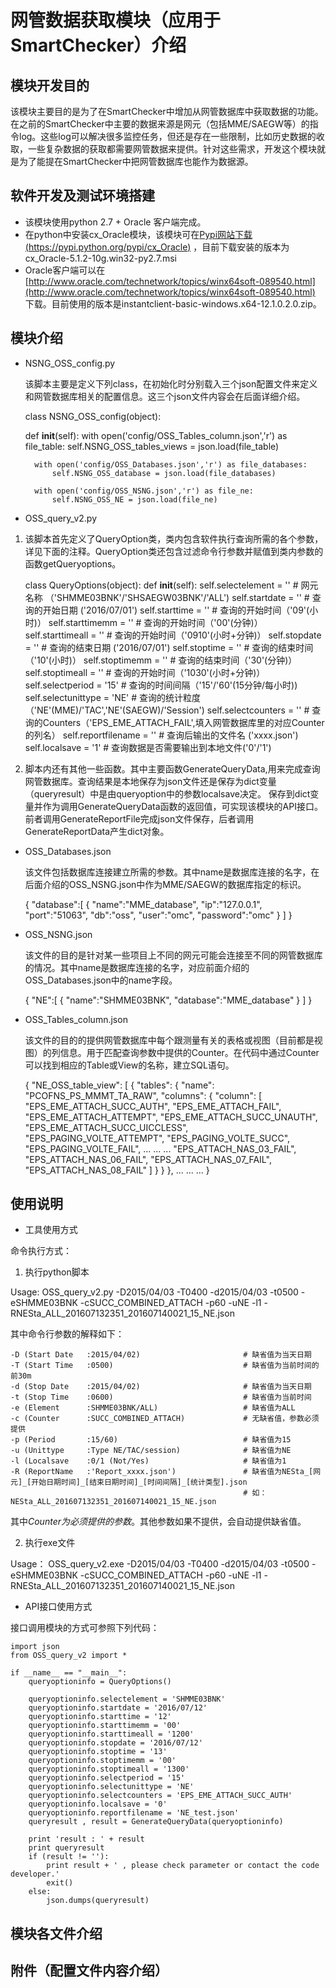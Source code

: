 # 网管数据获取模块（应用于SmartChecker）介绍
## 模块开发目的
该模块主要目的是为了在SmartChecker中增加从网管数据库中获取数据的功能。在之前的SmartChecker中主要的数据来源是网元（包括MME/SAEGW等）的指令log。这些log可以解决很多监控任务，但还是存在一些限制，比如历史数据的收取，一些复杂数据的获取都需要网管数据来提供。针对这些需求，开发这个模块就是为了能提在SmartChecker中把网管数据库也能作为数据源。
## 软件开发及测试环境搭建
- 该模块使用python 2.7 + Oracle 客户端完成。
- 在python中安装cx_Oracle模块，该模块可在[Pypi网站下载(https://pypi.python.org/pypi/cx_Oracle)](https://pypi.python.org/pypi/cx_Oracle) ，目前下载安装的版本为cx_Oracle-5.1.2-10g.win32-py2.7.msi
- Oracle客户端可以在[http://www.oracle.com/technetwork/topics/winx64soft-089540.html](http://www.oracle.com/technetwork/topics/winx64soft-089540.html) 下载。目前使用的版本是instantclient-basic-windows.x64-12.1.0.2.0.zip。
## 模块介绍
- NSNG_OSS_config.py

    该脚本主要是定义下列class，在初始化时分别载入三个json配置文件来定义和网管数据库相关的配置信息。这三个json文件内容会在后面详细介绍。


    class NSNG_OSS_config(object):

    def __init__(self):
        with open('config/OSS_Tables_column.json','r') as file_table:
            self.NSNG_OSS_tables_views = json.load(file_table)        

        with open('config/OSS_Databases.json','r') as file_databases:
            self.NSNG_OSS_database = json.load(file_databases)

        with open('config/OSS_NSNG.json','r') as file_ne:
            self.NSNG_OSS_NE = json.load(file_ne)


- OSS_query_v2.py

1.  该脚本首先定义了QueryOption类，类内包含软件执行查询所需的各个参数，详见下面的注释。QueryOption类还包含过滤命令行参数并赋值到类内参数的函数getQueryoptions。


    class QueryOptions(object):
    def __init__(self):
        self.selectelement = ''             # 网元名称      （'SHMME03BNK'/'SHSAEGW03BNK'/'ALL')
        self.startdate = ''                 # 查询的开始日期 ('2016/07/01')
        self.starttime = ''                 # 查询的开始时间（'09'(小时)）
        self.starttimemm = ''               # 查询的开始时间（'00'(分钟)）
        self.starttimeall = ''              # 查询的开始时间（'0910'(小时+分钟)）
        self.stopdate = ''                  # 查询的结束日期 ('2016/07/01')
        self.stoptime = ''                  # 查询的结束时间（'10'(小时)）
        self.stoptimemm = ''                # 查询的结束时间（'30'(分钟)）
        self.stoptimeall = ''               # 查询的开始时间（'1030'(小时+分钟)）
        self.selectperiod = '15'            # 查询的时间间隔（'15'/'60'(15分钟/每小时))
        self.selectunittype = 'NE'          # 查询的统计粒度（'NE'(MME)/'TAC','NE'(SAEGW)/'Session')
        self.selectcounters = ''            # 查询的Counters（'EPS_EME_ATTACH_FAIL',填入网管数据库里的对应Counter的列名）
        self.reportfilename = ''            # 查询后输出的文件名 ('xxxx.json')
        self.localsave = '1'                # 查询数据是否需要输出到本地文件('0'/'1')


  
2.  脚本内还有其他一些函数。其中主要函数GenerateQueryData,用来完成查询网管数据库。查询结果是本地保存为json文件还是保存为dict变量（queryresult）中是由queryoption中的参数localsave决定。
保存到dict变量并作为调用GenerateQueryData函数的返回值，可实现该模块的API接口。
前者调用GenerateReportFile完成json文件保存，后者调用GenerateReportData产生dict对象。
            
- OSS_Databases.json

    该文件包括数据库连接建立所需的参数。其中name是数据库连接的名字，在后面介绍的OSS_NSNG.json中作为MME/SAEGW的数据库指定的标识。


    {
        "database":[
            {
                "name":"MME_database",
                "ip":"127.0.0.1",
                "port":"51063",
                "db":"oss",
                "user":"omc",
                "password":"omc"
            }
        ]
    }




- OSS_NSNG.json

    该文件的目的是针对某一些项目上不同的网元可能会连接至不同的网管数据库的情况。其中name是数据库连接的名字，对应前面介绍的OSS_Databases.json中的name字段。


    {
        "NE":[
            {
                "name":"SHMME03BNK",
                "database":"MME_database"
            }
        ]
    }   


- OSS_Tables_column.json

    该文件的目的的提供网管数据库中每个跟测量有关的表格或视图（目前都是视图）的列信息。用于匹配查询参数中提供的Counter。在代码中通过Counter可以找到相应的Table或View的名称，建立SQL语句。

    
    {
        "NE_OSS_table_view": [
            {
                "tables": {
                    "name": "PCOFNS_PS_MMMT_TA_RAW",
                    "columns": {
                        "column": [
                            "EPS_EME_ATTACH_SUCC_AUTH",
                            "EPS_EME_ATTACH_FAIL",
                            "EPS_EME_ATTACH_ATTEMPT",
                            "EPS_EME_ATTACH_SUCC_UNAUTH",
                            "EPS_EME_ATTACH_SUCC_UICCLESS",
                            "EPS_PAGING_VOLTE_ATTEMPT",
                            "EPS_PAGING_VOLTE_SUCC",
                            "EPS_PAGING_VOLTE_FAIL",
                            ...
                            ...
                            ...
                            "EPS_ATTACH_NAS_03_FAIL",
                            "EPS_ATTACH_NAS_06_FAIL",
                            "EPS_ATTACH_NAS_07_FAIL",
                            "EPS_ATTACH_NAS_08_FAIL"
                        ]
                    }
                }
            },
            ...
            ...
            ...
    }

## 使用说明
* 工具使用方式

命令执行方式：

1. 执行python脚本

Usage:  OSS_query_v2.py -D2015/04/03 -T0400 -d2015/04/03 -t0500 -eSHMME03BNK -cSUCC_COMBINED_ATTACH -p60 -uNE -l1 -RNESta_ALL_201607132351_201607140021_15_NE.json

其中命令行参数的解释如下：

    -D (Start Date   :2015/04/02)                       # 缺省值为当天日期
    -T (Start Time   :0500)                             # 缺省值为当前时间的前30m
    -d (Stop Date    :2015/04/02)                       # 缺省值为当天日期
    -t (Stop Time    :0600)                             # 缺省值为当前时间
    -e (Element      :SHMME03BNK/ALL)                   # 缺省值为ALL
    -c (Counter      :SUCC_COMBINED_ATTACH)             # 无缺省值，参数必须提供
    -p (Period       :15/60)                            # 缺省值为15
    -u (Unittype     :Type NE/TAC/session)              # 缺省值为NE
    -l (Localsave    :0/1 (Not/Yes)                     # 缺省值为1
    -R (ReportName   :'Report_xxxx.json')               # 缺省值为NESta_[网元]_[开始日期时间]_[结束日期时间]_[时间间隔]_[统计类型].json
                                                        # 如：NESta_ALL_201607132351_201607140021_15_NE.json

其中*Counter为必须提供的参数*。其他参数如果不提供，会自动提供缺省值。

2. 执行exe文件

Usage： OSS_query_v2.exe -D2015/04/03 -T0400 -d2015/04/03 -t0500 -eSHMME03BNK -cSUCC_COMBINED_ATTACH -p60 -uNE -l1 -RNESta_ALL_201607132351_201607140021_15_NE.json

* API接口使用方式

接口调用模块的方式可参照下列代码：

    import json
    from OSS_query_v2 import *

    if __name__ == "__main__":
        queryoptioninfo = QueryOptions()

        queryoptioninfo.selectelement = 'SHMME03BNK' 
        queryoptioninfo.startdate = '2016/07/12'
        queryoptioninfo.starttime = '12'
        queryoptioninfo.starttimemm = '00' 
        queryoptioninfo.starttimeall = '1200'
        queryoptioninfo.stopdate = '2016/07/12' 
        queryoptioninfo.stoptime = '13'
        queryoptioninfo.stoptimemm = '00'
        queryoptioninfo.stoptimeall = '1300'
        queryoptioninfo.selectperiod = '15'
        queryoptioninfo.selectunittype = 'NE'
        queryoptioninfo.selectcounters = 'EPS_EME_ATTACH_SUCC_AUTH'
        queryoptioninfo.localsave = '0'
        queryoptioninfo.reportfilename = 'NE_test.json'
        queryresult , result = GenerateQueryData(queryoptioninfo)

        print 'result : ' + result 
        print queryresult
        if (result != ''):
            print result + ' , please check parameter or contact the code developer.'  
            exit()
        else:
            json.dumps(queryresult)


## 模块各文件介绍
## 附件（配置文件内容介绍）